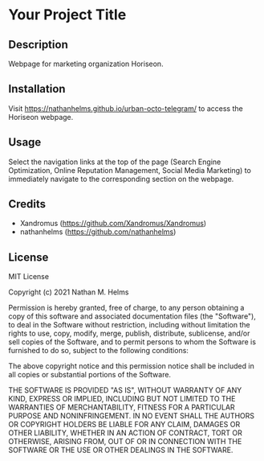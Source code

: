 # Your Project Title

## Description

Webpage for marketing organization Horiseon.

## Installation

Visit https://nathanhelms.github.io/urban-octo-telegram/ to access the Horiseon webpage. 

## Usage

Select the navigation links at the top of the page (Search Engine Optimization, Online Reputation Management, Social Media Marketing) to immediately navigate to the corresponding section on the webpage. 

## Credits

- Xandromus (https://github.com/Xandromus/Xandromus)
- nathanhelms (https://github.com/nathanhelms)

## License

MIT License

Copyright (c) 2021 Nathan M. Helms

Permission is hereby granted, free of charge, to any person obtaining a copy
of this software and associated documentation files (the "Software"), to deal
in the Software without restriction, including without limitation the rights
to use, copy, modify, merge, publish, distribute, sublicense, and/or sell
copies of the Software, and to permit persons to whom the Software is
furnished to do so, subject to the following conditions:

The above copyright notice and this permission notice shall be included in all
copies or substantial portions of the Software.

THE SOFTWARE IS PROVIDED "AS IS", WITHOUT WARRANTY OF ANY KIND, EXPRESS OR
IMPLIED, INCLUDING BUT NOT LIMITED TO THE WARRANTIES OF MERCHANTABILITY,
FITNESS FOR A PARTICULAR PURPOSE AND NONINFRINGEMENT. IN NO EVENT SHALL THE
AUTHORS OR COPYRIGHT HOLDERS BE LIABLE FOR ANY CLAIM, DAMAGES OR OTHER
LIABILITY, WHETHER IN AN ACTION OF CONTRACT, TORT OR OTHERWISE, ARISING FROM,
OUT OF OR IN CONNECTION WITH THE SOFTWARE OR THE USE OR OTHER DEALINGS IN THE
SOFTWARE.